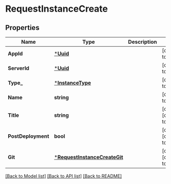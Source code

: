 # RequestInstanceCreate

## Properties
Name | Type | Description | Notes
------------ | ------------- | ------------- | -------------
**AppId** | [***Uuid**](Uuid.md) |  | [default to null]
**ServerId** | [***Uuid**](Uuid.md) |  | [default to null]
**Type_** | [***InstanceType**](InstanceType.md) |  | [default to null]
**Name** | **string** |  | [default to null]
**Title** | **string** |  | [optional] [default to null]
**PostDeployment** | **bool** |  | [optional] [default to null]
**Git** | [***RequestInstanceCreateGit**](RequestInstanceCreate_git.md) |  | [optional] [default to null]

[[Back to Model list]](../README.md#documentation-for-models) [[Back to API list]](../README.md#documentation-for-api-endpoints) [[Back to README]](../README.md)


